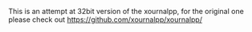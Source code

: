 This is an attempt at 32bit version of the xournalpp, for the original one please check out https://github.com/xournalpp/xournalpp/
